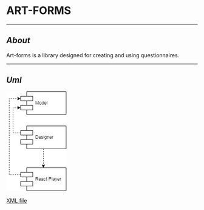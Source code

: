 # ART-FORMS #
***
## _About_

Art-forms is a library designed for creating and using questionnaires.
***

## _Uml_

![uml diagram](./Uml-diagram-modules.jpg)

[XML file](./Uml-diagram-modules.xml "Link for xml file")